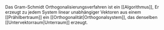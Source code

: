 Das Gram-Schmidt Orthogonalisierungsverfahren ist ein [[Algorithmus]], Er erzeugt zu jedem System linear unabhängiger Vektoren aus einem [[Prähilbertraum]] ein [[Orthogonalität|Orthogonalsystem]], das denselben [[Untervektorraum|Unterraum]] erzeugt.

